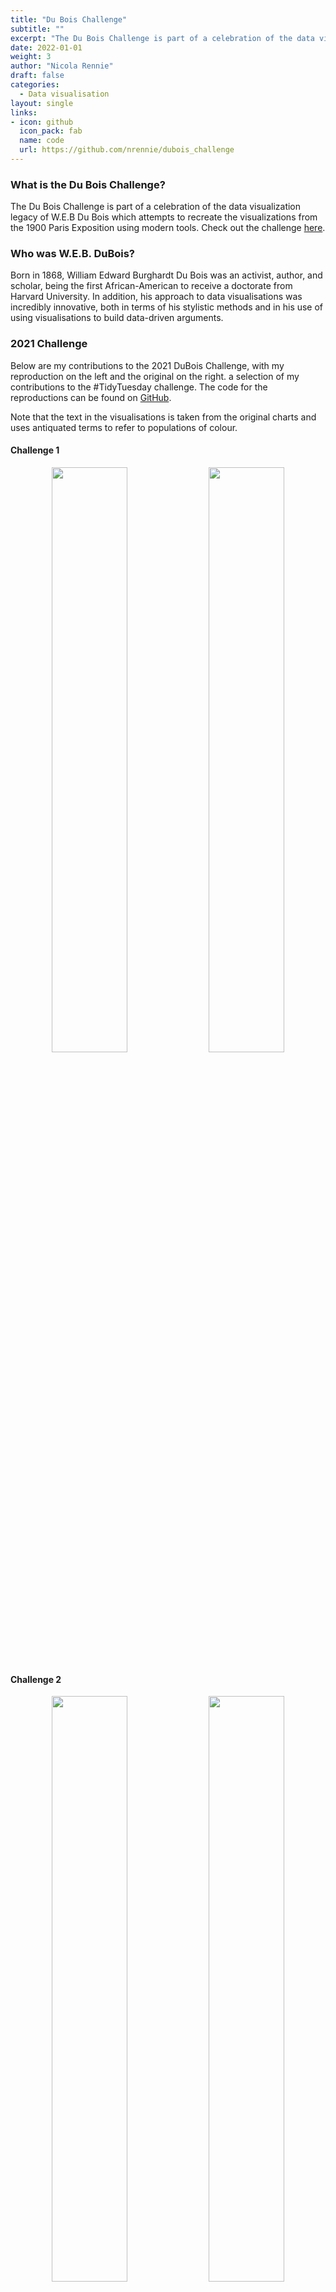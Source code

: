 ```yaml
---
title: "Du Bois Challenge"
subtitle: ""
excerpt: "The Du Bois Challenge is part of a celebration of the data visualization legacy of W.E.B Du Bois which attempts to recreate the visualizations from the 1900 Paris Exposition using modern tools."
date: 2022-01-01
weight: 3
author: "Nicola Rennie"
draft: false
categories:
  - Data visualisation
layout: single
links:
- icon: github
  icon_pack: fab
  name: code
  url: https://github.com/nrennie/dubois_challenge
---
```


### What is the Du Bois Challenge?

The Du Bois Challenge is part of a celebration of the data visualization legacy of W.E.B Du Bois which attempts to recreate the visualizations from the 1900 Paris Exposition using modern tools. Check out the challenge [here](https://github.com/ajstarks/dubois-data-portraits/blob/master/challenge/README.md).

### Who was W.E.B. DuBois?

Born in 1868, William Edward Burghardt Du Bois was an activist, author, and scholar, being the first African-American to receive a doctorate from Harvard University. In addition, his approach to data visualisations was incredibly innovative, both in terms of his stylistic methods and in his use of using visualisations to build data-driven arguments. 

### 2021 Challenge

Below are my contributions to the 2021 DuBois Challenge, with my reproduction on the left and the original on the right. a selection of my contributions to the #TidyTuesday challenge. The code for the reproductions can be found on [GitHub](https://github.com/nrennie/dubois_challenge).

Note that the text in the visualisations is taken from the original charts and uses antiquated terms to refer to populations of colour.

#### Challenge 1

<p align="center">
<img src="challenge_01.jpg?raw=true" width="49%">
<img src="original_01.jpg?raw=true" width="49%">
</p>

#### Challenge 2

<p align="center">
<img src="challenge_02.jpg?raw=true" width="49%">
<img src="original_02.jpg?raw=true" width="49%">
</p>

#### Challenge 3

<p align="center">
<img src="challenge_03.jpg?raw=true" width="49%">
<img src="original_03.jpg?raw=true" width="49%">
</p>

#### Challenge 4

<p align="center">
<img src="challenge_04.jpg?raw=true" width="49%">
<img src="original_04.jpg?raw=true" width="49%">
</p>

#### Challenge 5

<p align="center">
<img src="challenge_05.jpg?raw=true" width="49%">
<img src="original_05.jpg?raw=true" width="49%">
</p>

#### Challenge 6

<p align="center">
<img src="challenge_06.jpg?raw=true" width="49%">
<img src="original_06.jpg?raw=true" width="49%">
</p>

#### Challenge 7

<p align="center">
<img src="challenge_07.jpg?raw=true" width="49%">
<img src="original_07.jpg?raw=true" width="49%">
</p>

#### Challenge 8

<p align="center">
<img src="challenge_08.jpg?raw=true" width="49%">
<img src="original_08.jpg?raw=true" width="49%">
</p>

#### Challenge 9

<p align="center">
<img src="challenge_09.jpg?raw=true" width="49%">
<img src="original_09.jpg?raw=true" width="49%">
</p>

#### Challenge 10

<p align="center">
<img src="challenge_10.jpg?raw=true" width="49%">
<img src="original_10.jpg?raw=true" width="49%">
</p>




